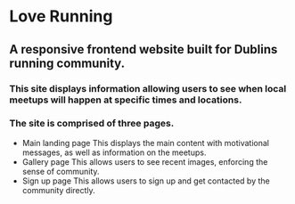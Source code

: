 # Love Running

## A  responsive frontend website built for Dublins running community. 
### This site displays information allowing users to see when local meetups will happen at specific times and locations. 
### The site is comprised of three pages.

- Main landing page
	This displays the main content with motivational messages, as well as information on the meetups. 
- Gallery page
	This allows users to see recent images, enforcing the sense of community.
- Sign up page
	This allows users to sign up and get contacted by the community directly.
